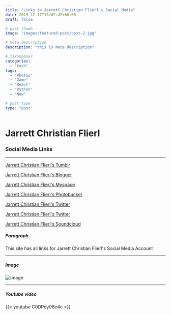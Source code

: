 ```yaml
---
title: "Links to Jarrett Christian Flierl's Social Media"
date: 2019-12-17T10:07:47+06:00
draft: false

# post thumb
image: "images/featured-post/post-2.jpg"

# meta description
description: "this is meta description"

# taxonomies
categories:
  - "tech"
tags:
  - "Photos"
  - "Game"
  - "React"
  - "Python"
  - "New"

# post type
type: "post"
---
```


# Jarrett Christian Flierl
### Social Media Links

<hr>



[Jarrett Christian Flierl's Tumblr](https://www.tumblr.com/blog/jarrett-christian-flierl "Jarrett Christian Flierl's Tumblr")

[Jarrett Christian Flierl's Blogger](https://jarrett-christian-flierl.blogspot.com/ "Jarrett Christian Flierl's Blogger")

[Jarrett Christian Flierl's Myspace](https://myspace.com/jarrett_christian_flierl "Jarrett Christian Flierl's Myspace")

[Jarrett Christian Flierl's Photobucket](https://s1380.photobucket.com/user/Jarrett-Christian-Flierl/profile/ "Jarrett Christian Flierl's Photobucket")

[Jarrett Christian Flierl's Twitter](https://twitter.com/jarrett_flierl "Jarrett Christian Flierl's Photobucket")

[Jarrett Christian Flierl's Twitter](https://jarrettflierl.livejournal.com/ "Jarrett Christian Flierl's Live Journal")

[Jarrett Christian Flierl's Soundcloud](https://soundcloud.com/user-131670510/jarrett-christian-flierl-jazz "Jarrett Christian Flierl's Soundcloud")


##### Paragraph

This site has all links for Jarrett Christian Flierl's Social Media Account
<hr>


##### Image

![image](../../images/post/post-1.jpg)

<hr>

##### Youtube video

{{< youtube C0DPdy98e4c >}}
